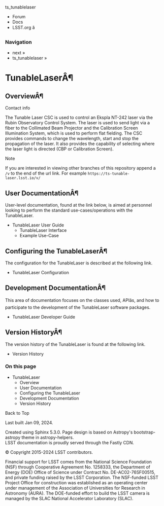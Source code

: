 ts_tunablelaser

  * Forum
  * Docs
  * LSST.org â



### Navigation

  * next » 
  * ts_tunablelaser » 



# TunableLaserÂ¶

## OverviewÂ¶

Contact info

The Tunable Laser CSC is used to control an Ekspla NT-242 laser via the Rubin Observatory Control System. The laser is used to send light via a fiber to the Collimated Beam Projector and the Calibration Screen Illumination System, which is used to perform flat fielding. The CSC provides commands to change the wavelength, start and stop the propagation of the laser. It also provides the capability of selecting where the laser light is directed (CBP or Calibration Screen).

Note

If you are interested in viewing other branches of this repository append a `/v` to the end of the url link. For example `https://ts-tunable-laser.lsst.io/v/`

## User DocumentationÂ¶

User-level documentation, found at the link below, is aimed at personnel looking to perform the standard use-cases/operations with the TunableLaser.

  * TunableLaser User Guide
    * TunableLaser Interface
    * Example Use-Case



## Configuring the TunableLaserÂ¶

The configuration for the TunableLaser is described at the following link.

  * TunableLaser Configuration



## Development DocumentationÂ¶

This area of documentation focuses on the classes used, APIâs, and how to participate to the development of the TunableLaser software packages.

  * TunableLaser Developer Guide



## Version HistoryÂ¶

The version history of the TunableLaser is found at the following link.

  * Version History



### On this page

  * TunableLaser
    * Overview
    * User Documentation
    * Configuring the TunableLaser
    * Development Documentation
    * Version History



Back to Top

Last built Jan 09, 2024. 

Created using Sphinx 5.3.0. Page design is based on Astropy's bootstrap-astropy theme in astropy-helpers.   
LSST documentation is proudly served through the Fastly CDN. 

© Copyright 2015-2024 LSST contributors.  


Financial support for LSST comes from the National Science Foundation (NSF) through Cooperative Agreement No. 1258333, the Department of Energy (DOE) Office of Science under Contract No. DE-AC02-76SF00515, and private funding raised by the LSST Corporation. The NSF-funded LSST Project Office for construction was established as an operating center under management of the Association of Universities for Research in Astronomy (AURA). The DOE-funded effort to build the LSST camera is managed by the SLAC National Accelerator Laboratory (SLAC). 
